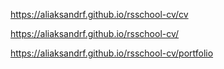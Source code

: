 https://aliaksandrf.github.io/rsschool-cv/cv


https://aliaksandrf.github.io/rsschool-cv/

https://aliaksandrf.github.io/rsschool-cv/portfolio

